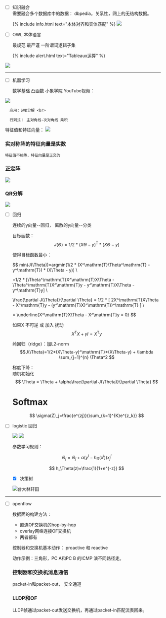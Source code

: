 <!--
 * @Author: your name
 * @Date: 2020-06-25 09:18:13
 * @LastEditTime: 2020-07-01 17:32:14
 * @LastEditors: Please set LastEditors
 * @Description: In User Settings Edit
 * @FilePath: \Ten000hours.github.io\_posts\2020-06-25-logbook.md
--> 
  - [ ] 知识融合 <br>
        需要融合多个数据库中的数据： dbpedia，关系性，网上的无结构数据。<br>
       
    {% include info.html text="本体对齐和实体匹配" %}
   ![](https://lh3.googleusercontent.com/KkCd9algfzHrzinjkoxQ-ONi1s96N4HNyZ0PnnV-8S5ZfBD1UvjaopkFzNXTHftXJ2bnNvQS3fOO7iEjKgWMWAm7dJ-fG1NvukBtWfUKanOX3cy6x8To3uFV1mY0_1s7b76HOC18HXsKqtpmXqGCmiXRmv80gq4vF82AgppV5OZMhbVq4VTs21-bU4OdanCuWdViK7kNi4-lWCoaK7S1XTt9EwvWCx4TQ-UbGyB6J9DDWpc_rerhe3INEUADvuf2Yc3ui-sfL4CCi92b6V55VC7Jxz6MXqAXI_b64LwecUGBrmSLqM1_IOg8B7QommUi_h7TXdqqf3KT44XS5gtddeFMrOWgsi08NWaQKeTgMYBHi0QhrMAaBfJUohkseT5aFXA-GQwLFuMnwRdOUYXY79HSBLkTOswg7JwtFZ1X18kvmEZzJJc0CEBuStFt7NX74thx9MqB7AN2SJoRhHJkIOVGYkzKHrQz-8TZ759-5HoLxl-r19Mpa-eRtyglCNVxsH4t_x9yf_mk-7ebDaNSmaGiM8mB4tt_K_vLk8XB7xDyiZk_Cdx8EHx0V_e4v7GZ0yu4nKos0-KiJtllFshYuEkAa3LIg1Ea_1gZLPyrDBVj5osQF2UanDuL_K7RTamCpGdSOmx8ZELbalesNlLN0YJuwGHDtBdyaMH5-kEgBPAHwC2vWsJBgl1ZAkeT=w604-h199-no?authuser=0)

  - [ ] OWL 本体语言 <br>

       最规范 最严谨 一阶谓词逻辑子集<br>
       
    {% include alert.html text="Tableaux运算" %}

![](https://lh3.googleusercontent.com/sRBrN5YNutA6LnDW-2CfehGMwWzrrWMGcsu61FkZkIVEqNtgm7kylG58V_d_r3CgTTaHNvfu_imZv-6GXyb5U93-XUZ_nTGBR5_Flz4PFswEOtLUBgS07-v5_y1Td85NfhsL8JWWnnCead86Ho7oiu-hy-3X4xeLzrMMQS3sc8SPD0nQv6DFP9u_Cp541M519Fra0jXll45EWZ1pk5IgtcINaTbtZZXGYuupAL6S31KpY5OyoNal0F-HNdgmNRGiBH08EIlKbixG2TMWOyIVDPzu14_HfhRa8l-v6Lhb5ilw1YYlVMwY0DpCU9C_vdNk5Kv-rvZqsQObxctAgRX6k4FXI9_DQ-wg94JEQa59qwQQvrYtV0pyg8MUqKk4MCfSkOgCykppcrmqAZrMxhJYG3NEQwo8DNBfUjDUMUmgIN6686o2lrMYVuxSrNIEnBGoEAI5ueh8BDHMFkPPjG9wwqJJ3Ax8yWOS9BhldPJgbYNZIV-kPOLN8gIH0F5nRY9v4VFHPmqwhkJFrwmtp8uFa5BDx-GmyC-oj-Nc0vba-XLcpP0LXppefH0TCyni1_46c6ftJoQqfBIISr2wmNU1mMI8945LNmw0UlZ098NzsVbI8b7mfznPX4s1b423rT2YHvgU0R8l3Si_BmekYvqHNCE_F77yVGFoAldySaLSvKFIZVhrwnp5s-BAkkoQ=w1021-h424-no?authuser=0)
<br>

***


  -  [ ] 机器学习<br>


      数学基础 凸函数 小象学院 YouTube视频：<br>

      
[![](http://img.youtube.com/vi/94YIk1JVqYA/0.jpg)](http://www.youtube.com/watch?v=94YIk1JVqYA "小象")

      应用：SVD分解 <br>

      行列式： 主对角线-次对角线 乘积
      
  特征值和特征向量：
  ![](https://lh3.googleusercontent.com/f7YgdkZkH_0I_Uu5bmnVPgnAux8zTe7jZVwup6to0kBoIFB5aLZoCTO8rWMiemJ_QXhTDyTMAdRVDCuzaCzZK7AOUKJeE_zyHUWuCfrqrdUpdygSBkRuQJQftKVh6mbLSRitD1T83dJyKYvzMj7BnnU1neV7bYDwDdYglKpvhZhZy1FzWz2dew_weQ_39P8rvBYiJo-plXJvizqjuN2Yd9J2w6Tw9nBgYUwzf8w4CrcoxbYH0ItHpIo-Hwn0ymqSpG1bMU-qOOwgWlv9S3eQlXbyLVxXB4IsWXiFxo0f-f0cJlrg4gySU3GqoXHW53KN3Ku5VG0a2sWxxxo_61EDpSFhEQcrsX7sb5ikYFMH7XxxU-kCTXaCSofUh6Dic0tB3OVfn9u8sH1BncUWiAS5ku4v8aeeLEE1bwTHpwEGJ7Vqh8k0-Rf8TVVJWl6NRJqtfx3xFacv1TepLCNivWplN8T-dTvjK5gbnunTlSgnx_eGb_YXQClzq8oh6T2nLYp5Ggg3oX0WJbc4S7GlDbv1H8C2dbtwhSBjM6307lJ7j1RFkygrqniivdONGaj4pomuaRRRMPm41YiQ9q8LLQNEYH3-nIyYd03xNppFn6R86H4U77kpKweOvN7wcOQd7TLhVat4VoX-ugC2iIKRkj_oJH8VigwBH3frJhz1aY0Y2aIZuK9M49QUxhFGEHcP=w294-h203-no?authuser=0)



  ### 实对称阵的特征向量是实数
    特征值不相等，特征向量是正交的





  ### 正定阵
  ![](https://lh3.googleusercontent.com/KiS5SEl0_Bz668a_y9I-N4VpfRhDZaKyhQ8veEhn_1hj94DxAMrixSajDK1TcsHa1SvsG5yeSkpxab1lqXKggIt0EM7T2D8sb8ftWZYz35QquUpIaj5acM56M_2MqgC7N7CK5o-XwRahWIImmxfe-hG7wr8gzWJJAAB-vVDLcH1LpBkK_6IXTNJT7sk3S1Pbl7qbSQZ2ElGI6LJOLBkWOaWeJn04i_Q41C-rTdZY2xS63vm-4pxYTMCRKI2bZQ7rbDu3vlKg0n3rmQk8YCnogV9Kku217Vhmy5Aw6tqNRdUo73QmkqIPIsm3cpphMbOYGh_v9rsUJl5fKiGQ8RN3teXic29DTBnnrBB1nbW2ezNRTdIs30icgIIKvLgfVNPyuGWIKxFr3_jT-dQBApwBlj5tuO-agEMlpeJY8_lfqkiNEmo3Iju3A3d3XYPSTQlMT7_eb_lgDkgbz2Q8OZqL7SXscV_rUns-I_AHWdagjjk6UrLe_SbhHDh7jObZhMw0z0sZHhhghMbUh7cJiYGDhycSe245e_lI7U5T81ZJmNvwiulTIZuNb37ooesye6up7eK2tsEN_fJjrFWzY6kEhoX12Seh80u5jxI9OQyvp60YCvQ2Io4G-vvQVHJs8nNO-ctfUvQD7L0M1J9eNt2zFMbzHAV249UYEVp9xNG4r8XsbItogbK7i7sKBVqX=w830-h556-no?authuser=0)
  ###  QR分解
  ![](https://lh3.googleusercontent.com/jpHA2LXAaaBUZIRBj86CoMXgEbpj9s3N8JGMtgultazPsm-w7bpLrho6VqK5PgFt66jh7iJHpmL1IwRahnX9gc-najlJiO8Wh1z8rOVF7CmqA5Ehg6u7vnxCUFhJ-F1RqRgiMZ0y39cnAbRmrAKBR4vH2xBxPWds1MdQwyaGYK3p1O4g_PfRvC1z-G0PZ5MBC2WlWnz7YxjR_pchNISeEmOoN22wHcrU4Uv2q-8haxV7dUNVzVMywk_9vriTGIELDc0Cs9YSUy-u_vXXQy7bg-V9eAH4XZ0uHK7SfeiZaDqNXtzXBQXIJW7xsjd8OZlMMJrq4aIUrGYr4CvIwUGbmRbPshj7x6KKUL2kyqwxZp22U7oFJhZt0T9wwa2hrIH6WrCQd275zm9yJesu4t5s3M6L9RA95Phel7jt6LZetNA1Jc0iDxHZSZp2VMsrzlRjEQQvmttNywzKfti45DWcuzD5Yeki18gJCPzTGrqU8oFsBI7hjbor1tc2VmD4CETkFPQ_tcAuQ2O_nzTD9ZVGnBr9yKuJCTftGHDDZG2Bny6VM0OKU0Jmd0a9jidRqsIbsUPb8nK3C1PU8DVyD9W4OcHM1M5NipHlWDXQDX8jg8ccEL1Ry0hPuM8xj20xT5-iUIIPALlH8ueuNWTzB9y9nENPtsEouaxANqfxeS0dmAnxITJOlZ9HamLj9eFC=w834-h532-no?authuser=0)


  - [ ] 回归

    连续的y向量--回归， 离散的y向量--分类 <br>

    目标函数：<br> 
    $$J(\Theta)=1/2*(X\Theta-y)^\mathrm{T}*(X\Theta-y) $$

    使得目标函数最小：

    $$ min(J(\Theta))=argmin(1/2 * (X^\mathrm{T}\Theta^\mathrm{T} - y^\mathrm{T}) * (X\Theta - y)) \\


    =1/2 * [\Theta^\mathrm{T}X^\mathrm{T}X\Theta - \Theta^\mathrm{T}X^\mathrm{T}y - y^\mathrm{T}X\Theta - y^\mathrm{T}y] \\

    \frac{\partial J(\Theta)}{\partial \Theta} = 1/2 * [ 2X^\mathrm{T}X\Theta - X^\mathrm{T}y - (y^\mathrm{T}X)^\mathrm{T})^\mathrm{T} ]  \\

    = \underline{X^\mathrm{T}X\Theta - X^\mathrm{T}y = 0} $$

    如果X 不可逆 或 加入  扰动 <br>
    $$ X^\mathrm{T}X+ \gamma I =X^\mathrm{T}y$$

    岭回归（ridge）：加L2-norm <br>
    $$J(\Theta)=1/2*(X\Theta-y)^\mathrm{T}*(X\Theta-y) + \lambda \sum_{j=1}^{n} \Theta^2 $$

    梯度下降：<br>
    随机初始化 <br>
    $$ \Theta = \Theta + \alpha\frac{\partial J(\Theta)}{\partial \Theta} $$

    # Softmax 
    $$ \sigma(Z)_j=\frac{e^{zj}}{\sum_{k=1}^{K}e^{z_k}} $$

  - [ ] logistic 回归

    ![](https://lh3.googleusercontent.com/E8wKezAGN2gE3I_Nec2z7soJzqNt05Ckyd4LTa5C01fPXDAH0y5B9q7UiSfCROB_6pmE3ebKalezjEB6ptbyLVyW_0EQAzYD2N74NnxON3vSsB-LzVi5OLUlx8tCjEfEt5w_cXgny485g9zjkAEhgvi869rnKu4Ca91bSnF5KIWmvHdTYbXpc0EI_6e0s3Uzucx719bC8FwGDXVpwc5HvaojDuz01AcrDrUGhKLNXy9F98I90j54555cvwRFVRnvPDe4LE97gvrIuhV1kAlECxmowTRzWWzAJiV8_wQG4s8317pZHoAHy8V_eyflHE33HDGihxdfIED6nE4Sv3_N4_h7t-WDdjWECD_MoVHL_83l9nHDWKMF1dYVidXcmgonEqIjBJUeEbniWLSzkrtSziiO7ruveL3W4JRV70mTZ_4E_iQtIvjjtWkF3X8ZW55TRzFZugc5ezn3wFadPQh2tNKOHIG2xYhOPw7R8g1Gk7aleMyHS4WcYRCUPSZ7dCF3OsPpzSbffWaGpRpT5r6DjmaC5v_twp-5vZ-HPzOrZdEX-C34qXrLmJCNxEG-Ah_cJnl_pLlOEaRE5InHMpcjCTkld2NUxpiMQslrJxW32oqRVZEV_jSA3V-93gV3XSah06AqdZcxglQOzk3sQhv6T6kWsHIs7NIEJCdB-ZErqxL50dTwWnd8koafOuGx=w773-h500-no?authuser=0)
    ![](https://lh3.googleusercontent.com/H7JL8PhlYawH0epnPqdRteGrLfGzV02jis4eFeiPBWgROHodqGJHGvGQ-MEG-IpYmMtYi9zIMEE4YEEXb4N4EnOdSxTQpJzWZytkRXEEeNoOnAKlTJg_GkXZGxLnBqMtJxC_GcfcFrKAhTOkLq8FjFGTx6byf3h-Olag76SRRFg2790TTFwlZfYwkxZyS5OZfIUHSZxLHfc-O0Nj83-Skj5Nm4SMK02Xm9TNfFcBH6OmPiQuCT5QSyQdPrJBGj7tm-ZSyDEZDXPPLOyiqyTU1sUfXlUK0cnoZDb2N_K9Ik9051ki3KPU9bJ5EJV5VhaxGDNV7s5KLLjK3d4172pGQjIyYikk5p89hLbnsvo6NFFEUhXBNPN-_vfcx7WRFx00H4kkobmjfQa4WD4bZkJQdaz9PrsSYa6SO2gEoGkNmekqvIZKyNllTglpYcrwb6ZU98Yc3ivsmhh2GWpc6V8cL4o6jvdm4LuA3nEdBUn3q6I63snlbV-LKG9P-U7kV_zHUIUKubdNfIDJPRr3qELpfS9qKxNr75h4NMait-JRtPoXXfIHRsOewg5PoGxSQlpbdk77_4DPp9ne2WWnhPUSdBGXRV5aHmoh-xZguxAul0BpRqqpi4u5RAgRsnAVZy6qWOrO3r3kVjCL6hTHZ3DAwdnZIEGvesnDLB014iuxrwr_cUCNT1WhqjPgZs3d=w825-h568-no?authuser=0)

    参数学习规则： 

    $$ \Theta_j = \Theta_j+ \alpha (y^i-h_\Theta(x^i))x_j^i $$ 

    $$ h_\Theta(z)=\frac{1}{1+e^{-z}} $$


    - [x] 决策树

    ![台大林轩田](https://lh3.googleusercontent.com/mm6s8hz0JngcydZXRfrTkv3vuuQTmwUDLLtoOv1IlFRttxybWsPx8EAF2rGoMZjvSRWfTsBHEeRWK2yrrIjnwkqB7BbI1Epo8_GAZIJB72pEJWJhA-GfizhQxLba41hHThUQGXnYfZHtlLidownTyeEn2XkCLyHLwaQTMurXLy8B0AvBrs4NCoNu5oydnGbdxficinsMCU1o2eWWZAAdAPh6wonX6rcAXVxqmJ76zKsAHmjRfeV62x3sQOST2ZLM60I9VvTu_Zw7UZpVcv--tU8ZKTJ_5MtZ-mYGUkMBYGhqmYaM64Jopc5gn1ukNYde2bgzqKcVuLuPTV92CXKCRvpgL93pkT7bi29EJAzuJMaMd5qxhD0Jty2MsaCj6pvIns3fbdoalDKXRkebiKrQQ3gR8oQipk3mn3D162fWMEfuJmUZWMF8UwMGBnQrStJBIET8D9r978JBzr6hhIaXL2XbHvtRG7q6JJdcw0ZkTexi9EtmMSEG_tBjiY6n9-obYHyPaBIqPbaohW_OrJwx7j7iFsizvNlwQM39KgCoThKDqeXZbPyTufPhasEgMtqnmI0XzzgVBTmrWzUJaPORszT1Fux3gRnRiaOhDLhIqIMLhBkYwdwAbMmnRuA8SR6DYu0HsLMYBLai-WxCs_T4mrrz0NEv2yvA6Of5tOE92j9ZnSyL-Y8JcNm-w9aE=w1315-h719-no?authuser=0)


      
***


- [ ] openflow

  数据面的构建方法： <br>
    - 直连OF交换机的hop-by-hop
    - overlay网络连接OF交换机
    - 两者都有
  
  控制器和交换机基本动作：
    proactive 和 reactive <br>
  
  
  动作示例：三角形，PC A和PC B 的ICMP 演不同路径走。      

  ### 控制器和交换机消息通信

  packet-in和packet-out， 安全通道

  ### LLDP和OF

  LLDP帧通过packet-out发送交换机，再通过packet-in匹配流表回来。
        


      




  

